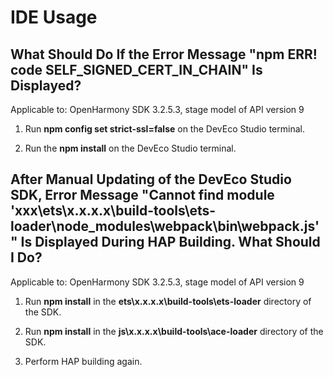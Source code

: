 # IDE Usage


## What Should Do If the Error Message "npm ERR! code SELF_SIGNED_CERT_IN_CHAIN" Is Displayed?

Applicable to: OpenHarmony SDK 3.2.5.3, stage model of API version 9

1. Run **npm config set strict-ssl=false** on the DevEco Studio terminal.

2. Run the **npm install** on the DevEco Studio terminal.

## After Manual Updating of the DevEco Studio SDK, Error Message "Cannot find module 'xxx\ets\x.x.x.x\build-tools\ets-loader\node_modules\webpack\bin\webpack.js'" Is Displayed During HAP Building. What Should I Do?

Applicable to: OpenHarmony SDK 3.2.5.3, stage model of API version 9

1. Run **npm install** in the **ets\x.x.x.x\build-tools\ets-loader** directory of the SDK.

2. Run **npm install** in the **js\x.x.x.x\build-tools\ace-loader** directory of the SDK. 

3. Perform HAP building again.
